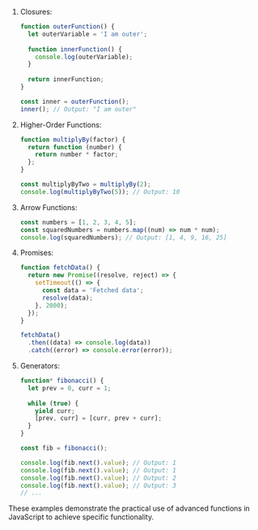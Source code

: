 

1. Closures:
   ```javascript
   function outerFunction() {
     let outerVariable = 'I am outer';
     
     function innerFunction() {
       console.log(outerVariable);
     }
     
     return innerFunction;
   }
   
   const inner = outerFunction();
   inner(); // Output: "I am outer"
   ```

2. Higher-Order Functions:
   ```javascript
   function multiplyBy(factor) {
     return function (number) {
       return number * factor;
     };
   }
   
   const multiplyByTwo = multiplyBy(2);
   console.log(multiplyByTwo(5)); // Output: 10
   ```

3. Arrow Functions:
   ```javascript
   const numbers = [1, 2, 3, 4, 5];
   const squaredNumbers = numbers.map((num) => num * num);
   console.log(squaredNumbers); // Output: [1, 4, 9, 16, 25]
   ```

4. Promises:
   ```javascript
   function fetchData() {
     return new Promise((resolve, reject) => {
       setTimeout(() => {
         const data = 'Fetched data';
         resolve(data);
       }, 2000);
     });
   }
   
   fetchData()
     .then((data) => console.log(data))
     .catch((error) => console.error(error));
   ```

5. Generators:
   ```javascript
   function* fibonacci() {
     let prev = 0, curr = 1;
     
     while (true) {
       yield curr;
       [prev, curr] = [curr, prev + curr];
     }
   }
   
   const fib = fibonacci();
   
   console.log(fib.next().value); // Output: 1
   console.log(fib.next().value); // Output: 1
   console.log(fib.next().value); // Output: 2
   console.log(fib.next().value); // Output: 3
   // ...
   ```

These examples demonstrate the practical use of advanced functions in JavaScript to achieve specific functionality.